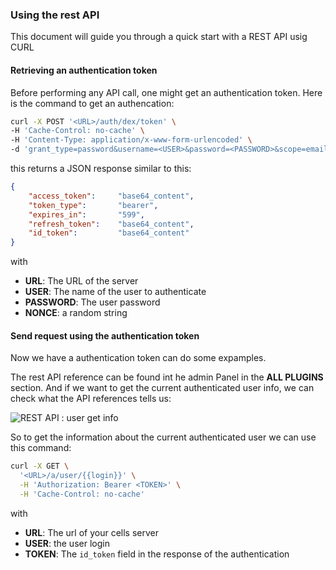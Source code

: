 ### Using the rest API

This document will guide you through a quick start with a REST API usig CURL


#### Retrieving an authentication token

Before performing any API call, one might get an authentication token. Here is the command to get an authencation:

``` bash
curl -X POST '<URL>/auth/dex/token' \
-H 'Cache-Control: no-cache' \
-H 'Content-Type: application/x-www-form-urlencoded' \
-d 'grant_type=password&username=<USER>&password=<PASSWORD>&scope=email%20profile%20pydio&nonce=<NONCE>'
```

this returns a JSON response similar to this:

``` JSON
{
    "access_token":     "base64_content",
    "token_type":       "bearer",
    "expires_in":       "599",
    "refresh_token":    "base64_content",
    "id_token":         "base64_content"
}
```

with

- **URL**: The URL of the server
- **USER**: The name of the user to authenticate
- **PASSWORD**: The user password
- **NONCE**: a random string

#### Send request using the authentication token

Now we have a authentication token can do some expamples.

The rest API reference can be found int he admin Panel in the **ALL PLUGINS** section. And if we want to get the current authenticated user info, we can check what the API references tells us:

![REST API : user get info](./images/api_doc_user_service_get_info "Logo Title Text 1")

So to get the information about the current authenticated user we can use this command:

``` Bash
curl -X GET \
  '<URL>/a/user/{{login}}' \
  -H 'Authorization: Bearer <TOKEN>' \
  -H 'Cache-Control: no-cache'
```
with

- **URL**: The url of your cells server
- **USER**: the user login
- **TOKEN**: The `id_token` field in the response of the authentication

